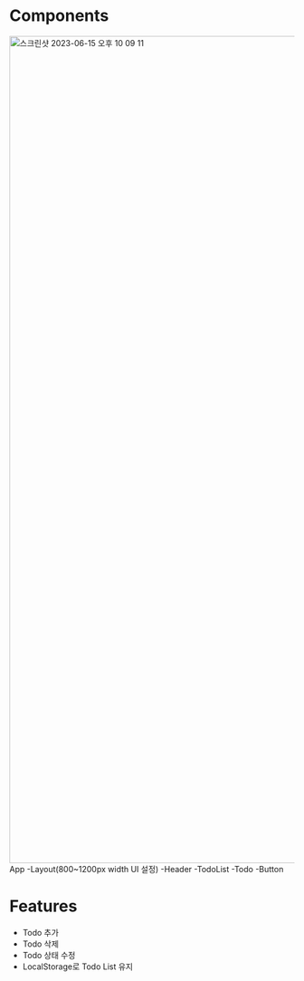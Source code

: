 # Components
<img width="1461" alt="스크린샷 2023-06-15 오후 10 09 11" src="https://github.com/jiapril11/TodoList/assets/68138550/24068a7c-522c-4c68-9795-3f20dc1f959f">
App
-Layout(800~1200px width UI 설정)
-Header
-TodoList
-Todo
-Button

# Features
- Todo 추가
- Todo 삭제
- Todo 상태 수정
- LocalStorage로 Todo List 유지
